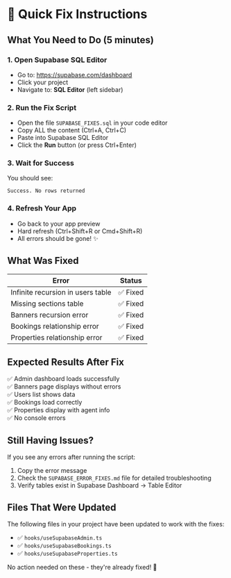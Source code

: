 # 🚀 Quick Fix Instructions

## What You Need to Do (5 minutes)

### 1. Open Supabase SQL Editor
- Go to: https://supabase.com/dashboard
- Click your project
- Navigate to: **SQL Editor** (left sidebar)

### 2. Run the Fix Script
- Open the file `SUPABASE_FIXES.sql` in your code editor
- Copy ALL the content (Ctrl+A, Ctrl+C)
- Paste into Supabase SQL Editor
- Click the **Run** button (or press Ctrl+Enter)

### 3. Wait for Success
You should see:
```
Success. No rows returned
```

### 4. Refresh Your App
- Go back to your app preview
- Hard refresh (Ctrl+Shift+R or Cmd+Shift+R)
- All errors should be gone! ✨

## What Was Fixed

| Error | Status |
|-------|--------|
| Infinite recursion in users table | ✅ Fixed |
| Missing sections table | ✅ Fixed |
| Banners recursion error | ✅ Fixed |
| Bookings relationship error | ✅ Fixed |
| Properties relationship error | ✅ Fixed |

## Expected Results After Fix

✅ Admin dashboard loads successfully  
✅ Banners page displays without errors  
✅ Users list shows data  
✅ Bookings load correctly  
✅ Properties display with agent info  
✅ No console errors  

## Still Having Issues?

If you see any errors after running the script:

1. Copy the error message
2. Check the `SUPABASE_ERROR_FIXES.md` file for detailed troubleshooting
3. Verify tables exist in Supabase Dashboard → Table Editor

## Files That Were Updated

The following files in your project have been updated to work with the fixes:

- ✅ `hooks/useSupabaseAdmin.ts`
- ✅ `hooks/useSupabaseBookings.ts`
- ✅ `hooks/useSupabaseProperties.ts`

No action needed on these - they're already fixed! 🎉
